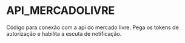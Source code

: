 # API_MERCADOLIVRE
 Código  para conexão com a  api  do mercado livre. Pega os tokens de autorização e habilita a escuta de notificação.
